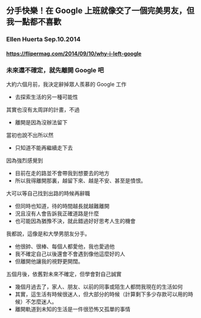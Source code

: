 ## 分手快樂！在 Google 上班就像交了一個完美男友，但我一點都不喜歡
### Ellen Huerta Sep.10.2014
#### https://flipermag.com/2014/09/10/why-i-left-google

### 未來還不確定，就先離開 Google 吧
大約六個月前，我決定辭掉眾人羨慕的 Google 工作
- 去探索生活的另一種可能性

其實也沒有太周詳的計畫，不過
- 離開是因為沒辦法留下

當初也說不出所以然
- 只知道不能再繼續走下去

因為強烈感覺到
- 目前在走的路並不會帶我到想要去的地方
- 所以我得離開那裏，越留下來、越是不安、甚至是憤恨。

大可以等自己找到出路的時候再辭職
- 但同時也知道，待的時間越長就越難離開
- 況且沒有人會告訴我正確道路是什麼
- 也可能因為猶豫不決，就此錯過好好思考人生的機會

我都說，這像是和大學男朋友分手。
- 他很帥、很棒、每個人都愛他，我也愛過他
- 我不確定自己以後還會不會遇到像他這麼好的人
- 但離開他讓我的視野更開闊。

五個月後，依舊對未來不確定，但學會對自己誠實
- 幾個月過去了，家人、朋友、以前的同事或陌生人都問我現在的生活如何
- 其實，這生活有時候很迷人，但大部分的時候（計算剩下多少存款可以用的時候）不怎麼迷人。
- 離開軌道到未知的生活是一件很恐怖又孤單的事情
